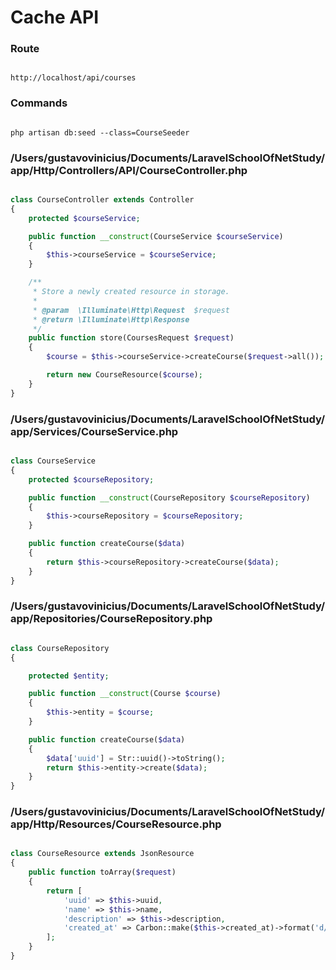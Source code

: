 # Cache API

### Route
```

http://localhost/api/courses

```

### Commands
```

php artisan db:seed --class=CourseSeeder

```

### /Users/gustavovinicius/Documents/LaravelSchoolOfNetStudy/app/Http/Controllers/API/CourseController.php
```php

class CourseController extends Controller
{
    protected $courseService;

    public function __construct(CourseService $courseService)
    {
        $this->courseService = $courseService;
    }

    /**
     * Store a newly created resource in storage.
     *
     * @param  \Illuminate\Http\Request  $request
     * @return \Illuminate\Http\Response
     */
    public function store(CoursesRequest $request)
    {
        $course = $this->courseService->createCourse($request->all());

        return new CourseResource($course);
    }
}

```

### /Users/gustavovinicius/Documents/LaravelSchoolOfNetStudy/app/Services/CourseService.php
```php

class CourseService
{
    protected $courseRepository;

    public function __construct(CourseRepository $courseRepository)
    {
        $this->courseRepository = $courseRepository;
    }

    public function createCourse($data)
    {
        return $this->courseRepository->createCourse($data);
    }
}

```

### /Users/gustavovinicius/Documents/LaravelSchoolOfNetStudy/app/Repositories/CourseRepository.php
```php

class CourseRepository
{

    protected $entity;

    public function __construct(Course $course)
    {
        $this->entity = $course;
    }

    public function createCourse($data)
    {
        $data['uuid'] = Str::uuid()->toString();
        return $this->entity->create($data);
    }
}

```

### /Users/gustavovinicius/Documents/LaravelSchoolOfNetStudy/app/Http/Resources/CourseResource.php
```php

class CourseResource extends JsonResource
{
    public function toArray($request)
    {
        return [
            'uuid' => $this->uuid,
            'name' => $this->name,
            'description' => $this->description,
            'created_at' => Carbon::make($this->created_at)->format('d/m/Y')
        ];
    }
}

```
